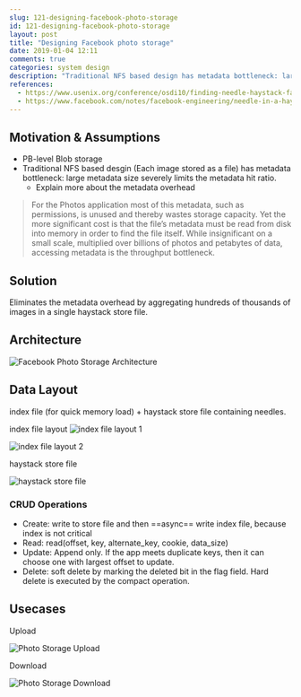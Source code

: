 ```yaml
---
slug: 121-designing-facebook-photo-storage
id: 121-designing-facebook-photo-storage
layout: post
title: "Designing Facebook photo storage"
date: 2019-01-04 12:11
comments: true
categories: system design
description: "Traditional NFS based design has metadata bottleneck: large metadata size limits the metadata hit ratio. Facebook photo storage eliminates the metadata by aggregating hundreds of thousands of images in a single haystack store file."
references:
  - https://www.usenix.org/conference/osdi10/finding-needle-haystack-facebooks-photo-storage
  - https://www.facebook.com/notes/facebook-engineering/needle-in-a-haystack-efficient-storage-of-billions-of-photos/76191543919
---
```


## Motivation & Assumptions

* PB-level Blob storage
* Traditional NFS based desgin (Each image stored as a file) has metadata bottleneck: large metadata size severely limits the metadata hit ratio.
	* Explain more about the metadata overhead

> For the Photos application most of this metadata, such as permissions, is unused and thereby wastes storage capacity. Yet the more significant cost is that the file’s metadata must be read from disk into memory in order to find the file itself. While insignificant on a small scale, multiplied over billions of photos and petabytes of data, accessing metadata is the throughput bottleneck.



## Solution

Eliminates the metadata overhead by aggregating hundreds of thousands of images in a single haystack store file.



## Architecture

![Facebook Photo Storage Architecture](https://res.cloudinary.com/dohtidfqh/image/upload/v1546633724/web-guiguio/facebook-photo-storage-architecture.png)



## Data Layout

index file (for quick memory load) + haystack store file containing needles.

index file layout
![index file layout 1](https://res.cloudinary.com/dohtidfqh/image/upload/v1546633724/web-guiguio/facebook-photo-storage-index-file-1.jpg)


![index file layout 2](https://res.cloudinary.com/dohtidfqh/image/upload/v1546633724/web-guiguio/facebook-photo-storage-storage-file.jpg)


haystack store file

![haystack store file](https://res.cloudinary.com/dohtidfqh/image/upload/v1546633724/web-guiguio/facebook-photo-storage-storage-file.jpg)



### CRUD Operations

* Create: write to store file and then ==async== write index file, because index is not critical
* Read: read(offset, key, alternate_key, cookie, data_size)
* Update: Append only. If the app meets duplicate keys, then it can choose one with largest offset to update.
* Delete: soft delete by marking the deleted bit in the flag field. Hard delete is executed by the compact operation.



## Usecases

Upload

![Photo Storage Upload](https://res.cloudinary.com/dohtidfqh/image/upload/v1546633724/web-guiguio/facebook-photo-storage-upload.png)


Download

![Photo Storage Download](https://res.cloudinary.com/dohtidfqh/image/upload/v1546633724/web-guiguio/facebook-photo-storage-download.png)
